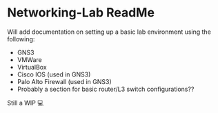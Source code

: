 # Networking-Lab ReadMe

Will add documentation on setting up a basic lab environment using the following:
- GNS3
- VMWare
- VirtualBox
- Cisco IOS (used in GNS3)
- Palo Alto Firewall (used in GNS3)
- Probably a section for basic router/L3 switch configurations??

Still a WIP :computer: